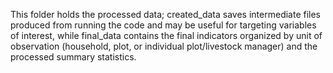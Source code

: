 This folder holds the processed data; created_data saves intermediate files produced from running the code and may be useful for targeting variables of interest, while final_data contains the final indicators organized by unit of observation (household, plot, or individual plot/livestock manager) and the processed summary statistics.